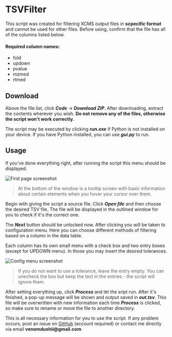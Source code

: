 # TSVFilter

This script was created for filtering XCMS output files in **scpecific format** and cannot be used for other files. Before using, confirm that the file has all of the columns listed below.

#### Required column names:
* fold
* updown
* pvalue
* mzmed
* rtmed


## Download

Above the file list, click ***Code*** → ***Download ZIP***. After downloading, extract the contents wherever you wish. **Do not remove any of the files, otherwise the script won't work correctly.**


The script may be executed by clicking ***<span>run.exe</span>*** if Python is not installed on your device. If you have Python installed, you can use ***<span>gui.py</span>*** to run.


## Usage 

If you've done everything right, after running the script this menu should be displayed.

<!-- Obrazek prvni stranky -->
![First page screenshot](https://imgur.com/0ynJCvZ.png)

> At the bottom of the window is a tooltip screen with basic information about certain elements when you hover your cursor over them.

Begin with giving the script a source file. Click ***Open file*** and then choose the desired TSV file. The file will be displayed in the outlined window for you to check if it's the correct one.

The ***Next*** button should be unlocked now. After clicking you will be taken to configuration menu. Here you can choose different methods of filtering based on a column in the data table.

Each column has its own small menu with a check box and two entry boxes (except for UPDOWN menu). In those you may insert the desired tolerances.

![Config menu screenshot](https://imgur.com/wAAMACj.png)

> If you do not want to use a tolerance, leave the entry empty. You can unecheck the box but keep the text in the entries - the script will ignore them.

After setting everything up, click ***Process*** and let the sript run. After it's finished, a pop-up message will be shown and output saved in ***<span>out.tsv</span>***. This file will be overwritten with new information each time ***Process*** is clicked, so make sure to rename or move the file to another directory.

This is all necessary information for you to use the script. If any problem occurs, post an issue on [GitHub](https://github.com/xdNecron/TSVFilter/issues) (account required) or contact me directly via email **venomdushii<span>@gmail.com</span>**.
